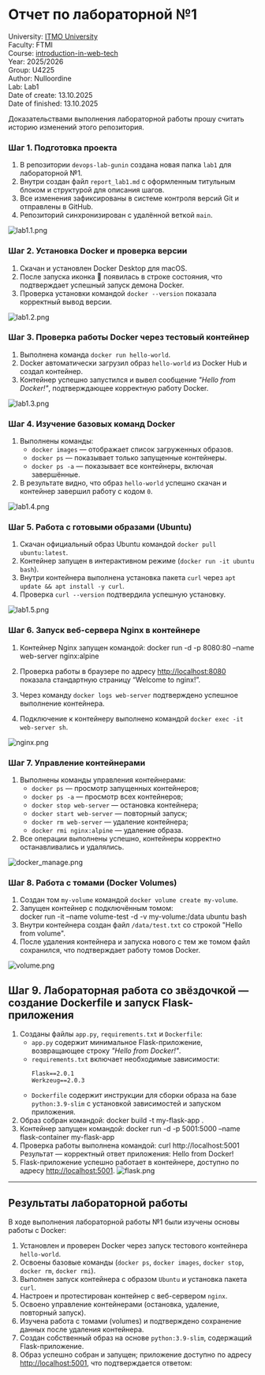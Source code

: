 # Отчет по лабораторной №1

University: [ITMO University](https://itmo.ru/ru/)  
Faculty: FTMI  
Course: [introduction-in-web-tech](https://itmo-ict-faculty.github.io/introduction-in-web-tech)  
Year: 2025/2026  
Group: U4225  
Author: Nulloordine  
Lab: Lab1  
Date of create: 13.10.2025  
Date of finished:  13.10.2025  

Доказательствами выполнения лабораторной работы прошу считать историю изменений этого репозитория.

### Шаг 1. Подготовка проекта

1. В репозитории `devops-lab-gunin` создана новая папка `lab1` для лабораторной №1.  
2. Внутри создан файл `report_lab1.md` с оформленным титульным блоком и структурой для описания шагов.  
3. Все изменения зафиксированы в системе контроля версий Git и отправлены в GitHub.  
4. Репозиторий синхронизирован с удалённой веткой `main`.

![lab1.1.png](lab1.1.png)


### Шаг 2. Установка Docker и проверка версии
1. Скачан и установлен Docker Desktop для macOS.
2. После запуска иконка 🐳 появилась в строке состояния, что подтверждает успешный запуск демона Docker.
3. Проверка установки командой `docker --version` показала корректный вывод версии.

![lab1.2.png](lab1.1.png)


### Шаг 3. Проверка работы Docker через тестовый контейнер

1. Выполнена команда `docker run hello-world`.  
2. Docker автоматически загрузил образ `hello-world` из Docker Hub и создал контейнер.  
3. Контейнер успешно запустился и вывел сообщение *"Hello from Docker!"*, подтверждающее корректную работу Docker.  

![lab1.3.png](lab1.3.png)


### Шаг 4. Изучение базовых команд Docker

1. Выполнены команды:
   - `docker images` — отображает список загруженных образов.  
   - `docker ps` — показывает только запущенные контейнеры.  
   - `docker ps -a` — показывает все контейнеры, включая завершённые.  
2. В результате видно, что образ `hello-world` успешно скачан и контейнер завершил работу с кодом `0`.

![lab1.4.png](lab1.4.png)


### Шаг 5. Работа с готовыми образами (Ubuntu)

1. Скачан официальный образ Ubuntu командой `docker pull ubuntu:latest`.  
2. Контейнер запущен в интерактивном режиме (`docker run -it ubuntu bash`).  
3. Внутри контейнера выполнена установка пакета `curl` через `apt update && apt install -y curl`.  
4. Проверка `curl --version` подтвердила успешную установку.  

![lab1.5.png](lab1.5.png)


### Шаг 6. Запуск веб-сервера Nginx в контейнере

1. Контейнер Nginx запущен командой:
docker run -d -p 8080:80 –name web-server nginx:alpine

2. Проверка работы в браузере по адресу [http://localhost:8080](http://localhost:8080) показала стандартную страницу “Welcome to nginx!”.  
3. Через команду `docker logs web-server` подтверждено успешное выполнение контейнера.  
4. Подключение к контейнеру выполнено командой `docker exec -it web-server sh`.

![nginx.png](lab1.6.png.png)


### Шаг 7. Управление контейнерами

1. Выполнены команды управления контейнерами:  
   - `docker ps` — просмотр запущенных контейнеров;  
   - `docker ps -a` — просмотр всех контейнеров;  
   - `docker stop web-server` — остановка контейнера;  
   - `docker start web-server` — повторный запуск;  
   - `docker rm web-server` — удаление контейнера;  
   - `docker rmi nginx:alpine` — удаление образа.  
2. Все операции выполнены успешно, контейнеры корректно останавливались и удалялись.

![docker_manage.png](lab1.7.png)

### Шаг 8. Работа с томами (Docker Volumes)

1. Создан том `my-volume` командой `docker volume create my-volume`.  
2. Запущен контейнер с подключённым томом:  
docker run -it –name volume-test -d -v my-volume:/data ubuntu bash
3. Внутри контейнера создан файл `/data/test.txt` со строкой "Hello from volume".  
4. После удаления контейнера и запуска нового с тем же томом файл сохранился, что подтверждает работу томов Docker.  

![volume.png](lab1.8.png)

## Шаг 9. Лабораторная работа со звёздочкой — создание Dockerfile и запуск Flask-приложения

1. Созданы файлы `app.py`, `requirements.txt` и `Dockerfile`:
   - `app.py` содержит минимальное Flask-приложение, возвращающее строку *"Hello from Docker!"*.
   - `requirements.txt` включает необходимые зависимости:
     ```
     Flask==2.0.1
     Werkzeug==2.0.3
     ```
   - `Dockerfile` содержит инструкции для сборки образа на базе `python:3.9-slim` с установкой зависимостей и запуском приложения.
2. Образ собран командой:
docker build -t my-flask-app .
3. Контейнер запущен командой:
docker run -d -p 5001:5000 –name flask-container my-flask-app
4. Проверка работы выполнена командой:
curl http://localhost:5001
Результат — корректный ответ приложения: Hello from Docker! 
5. Flask-приложение успешно работает в контейнере, доступно по адресу [http://localhost:5001](http://localhost:5001).
![flask.png](lab1.9.png)


---

## Результаты лабораторной работы

В ходе выполнения лабораторной работы №1 были изучены основы работы с Docker:

1. Установлен и проверен Docker через запуск тестового контейнера `hello-world`.
2. Освоены базовые команды (`docker ps`, `docker images`, `docker stop`, `docker rm`, `docker rmi`).
3. Выполнен запуск контейнера с образом `Ubuntu` и установка пакета `curl`.
4. Настроен и протестирован контейнер с веб-сервером `nginx`.
5. Освоено управление контейнерами (остановка, удаление, повторный запуск).
6. Изучена работа с томами (volumes) и подтверждено сохранение данных после удаления контейнера.
7. Создан собственный образ на основе `python:3.9-slim`, содержащий Flask-приложение.
8. Образ успешно собран и запущен; приложение доступно по адресу [http://localhost:5001](http://localhost:5001), что подтверждается ответом:


